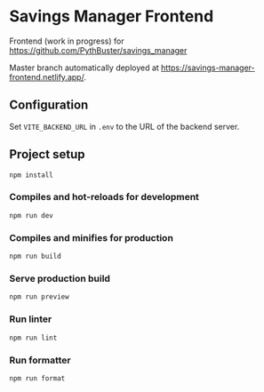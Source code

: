 # Savings Manager Frontend

Frontend (work in progress) for https://github.com/PythBuster/savings_manager

Master branch automatically deployed at https://savings-manager-frontend.netlify.app/.

## Configuration

Set `VITE_BACKEND_URL` in `.env` to the URL of the backend server.

## Project setup

```
npm install
```

### Compiles and hot-reloads for development

```
npm run dev
```

### Compiles and minifies for production

```
npm run build
```

### Serve production build

```
npm run preview
```

### Run linter

```
npm run lint
```

### Run formatter

```
npm run format
```
